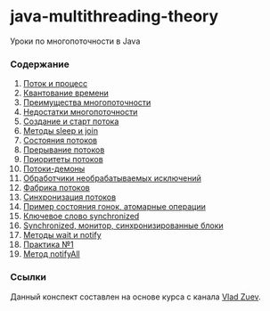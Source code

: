 # java-multithreading-theory
Уроки по многопоточности в Java

### Содержание
1. [Поток и процесс](tutorials/01_поток_и_процесс.md)
2. [Квантование времени](tutorials/02_квантование_времени.md)
3. [Преимущества многопоточности](tutorials/03_преимущества.md)
4. [Недостатки многопоточности](tutorials/04_недостатки.md)
5. [Создание и старт потока](tutorials/05_методы_создания_потока.md)
6. [Методы sleep и join](tutorials/06_методы_sleep_join.md)
7. [Состояния потоков](tutorials/07_состояния_потоков.md)
8. [Прерывание потоков](tutorials/08_прерывание_потоков.md)
9. [Приоритеты потоков](tutorials/09_приоритеты_потоков.md)
10. [Потоки-демоны](tutorials/10_потоки_демоны.md)
11. [Обработчики необрабатываемых исключений](tutorials/11_обработчики.md)
12. [Фабрика потоков](tutorials/12_фабрика_потоков.md)
13. [Синхронизация потоков](tutorials/13_синхронизация.md)
14. [Пример состояния гонок, атомарные операции](tutorials/14_состояние_гонки.md)
15. [Ключевое слово synchronized](tutorials/15_synchronized.md)
16. [Synchronized, монитор, синхронизированные блоки](tutorials/16_мониторы.md)
17. [Методы wait и notify](tutorials/17_wait_notify.md)
18. [Практика №1](tutorials/18_практика.md)
19. [Метод notifyAll](tutorials/19_notifyAll.md) 

### Ссылки
Данный конспект составлен на основе курса с канала [Vlad Zuev](https://www.youtube.com/@vladzuev10).